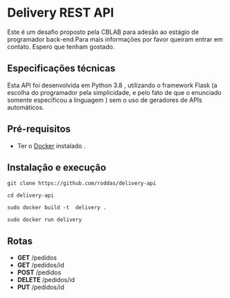 # Delivery REST API

Este é um desafio proposto pela CBLAB para adesão ao estágio de programador back-end.Para mais informações por favor queiram entrar em contato. Espero que tenham gostado.

## Especificações técnicas

Esta API foi desenvolvida em Python 3.8 , utilizando o framework Flask (a escolha do programador pela simplicidade, e pelo fato de que o enunciado somente especificou a linguagem ) sem o uso de geradores de APIs automáticos. 

## Pré-requisitos

* Ter o [Docker](https://www.docker.com/) instalado .

## Instalação e execução

```
git clone https://github.com/roddas/delivery-api

cd delivery-api

sudo docker build -t  delivery .

sudo docker run delivery

```

## Rotas

* **GET** /pedidos
* **GET** /pedidos/id
* **POST** /pedidos
* **DELETE** /pedidos/id
* **PUT** /pedidos/id